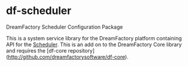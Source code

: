 # df-scheduler
DreamFactory Scheduler Configuration Package

This is a system service library for the DreamFactory platform containing API for the [Scheduler](https://laravel.com/docs/master/scheduling).
This is an add on to the DreamFactory Core library and requires the [df-core repository] (http://github.com/dreamfactorysoftware/df-core).
